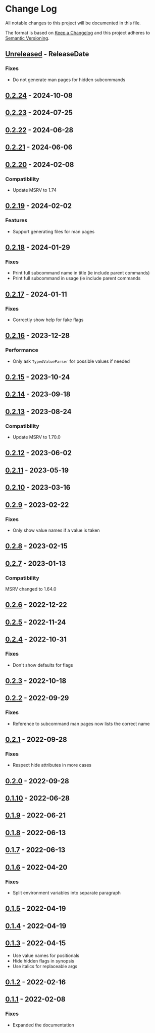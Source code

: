 # Change Log
All notable changes to this project will be documented in this file.

The format is based on [Keep a Changelog](http://keepachangelog.com/)
and this project adheres to [Semantic Versioning](http://semver.org/).

<!-- next-header -->
## [Unreleased] - ReleaseDate

### Fixes

- Do not generate man pages for hidden subcommands

## [0.2.24] - 2024-10-08

## [0.2.23] - 2024-07-25

## [0.2.22] - 2024-06-28

## [0.2.21] - 2024-06-06

## [0.2.20] - 2024-02-08

### Compatibility

- Update MSRV to 1.74

## [0.2.19] - 2024-02-02

### Features

- Support generating files for man pages

## [0.2.18] - 2024-01-29

### Fixes

- Print full subcommand name in title (ie include parent commands)
- Print full subcommand in usage (ie include parent commands

## [0.2.17] - 2024-01-11

### Fixes

- Correctly show help for fake flags

## [0.2.16] - 2023-12-28

### Performance

- Only ask `TypedValueParser` for possible values if needed

## [0.2.15] - 2023-10-24

## [0.2.14] - 2023-09-18

## [0.2.13] - 2023-08-24

### Compatibility

- Update MSRV to 1.70.0

## [0.2.12] - 2023-06-02

## [0.2.11] - 2023-05-19

## [0.2.10] - 2023-03-16

## [0.2.9] - 2023-02-22

### Fixes

- Only show value names if a value is taken

## [0.2.8] - 2023-02-15

## [0.2.7] - 2023-01-13

### Compatibility

MSRV changed to 1.64.0

## [0.2.6] - 2022-12-22

## [0.2.5] - 2022-11-24

## [0.2.4] - 2022-10-31

### Fixes

- Don't show defaults for flags

## [0.2.3] - 2022-10-18

## [0.2.2] - 2022-09-29

### Fixes

- Reference to subcommand man pages now lists the correct name

## [0.2.1] - 2022-09-28

### Fixes

- Respect hide attributes in more cases

## [0.2.0] - 2022-09-28

## [0.1.10] - 2022-06-28

## [0.1.9] - 2022-06-21

## [0.1.8] - 2022-06-13

## [0.1.7] - 2022-06-13

## [0.1.6] - 2022-04-20

### Fixes

- Split environment variables into separate paragraph

## [0.1.5] - 2022-04-19

## [0.1.4] - 2022-04-19

## [0.1.3] - 2022-04-15

- Use value names for positionals
- Hide hidden flags in synopsis
- Use italics for replaceable args

## [0.1.2] - 2022-02-16

## [0.1.1] - 2022-02-08

### Fixes

- Expanded the documentation

<!-- next-url -->
[Unreleased]: https://github.com/clap-rs/clap/compare/clap_mangen-v0.2.24...HEAD
[0.2.24]: https://github.com/clap-rs/clap/compare/clap_mangen-v0.2.23...clap_mangen-v0.2.24
[0.2.23]: https://github.com/clap-rs/clap/compare/clap_mangen-v0.2.22...clap_mangen-v0.2.23
[0.2.22]: https://github.com/clap-rs/clap/compare/clap_mangen-v0.2.21...clap_mangen-v0.2.22
[0.2.21]: https://github.com/clap-rs/clap/compare/clap_mangen-v0.2.20...clap_mangen-v0.2.21
[0.2.20]: https://github.com/clap-rs/clap/compare/clap_mangen-v0.2.19...clap_mangen-v0.2.20
[0.2.19]: https://github.com/clap-rs/clap/compare/clap_mangen-v0.2.18...clap_mangen-v0.2.19
[0.2.18]: https://github.com/clap-rs/clap/compare/clap_mangen-v0.2.17...clap_mangen-v0.2.18
[0.2.17]: https://github.com/clap-rs/clap/compare/clap_mangen-v0.2.16...clap_mangen-v0.2.17
[0.2.16]: https://github.com/clap-rs/clap/compare/clap_mangen-v0.2.15...clap_mangen-v0.2.16
[0.2.15]: https://github.com/clap-rs/clap/compare/clap_mangen-v0.2.14...clap_mangen-v0.2.15
[0.2.14]: https://github.com/clap-rs/clap/compare/clap_mangen-v0.2.13...clap_mangen-v0.2.14
[0.2.13]: https://github.com/clap-rs/clap/compare/clap_mangen-v0.2.12...clap_mangen-v0.2.13
[0.2.12]: https://github.com/clap-rs/clap/compare/clap_mangen-v0.2.11...clap_mangen-v0.2.12
[0.2.11]: https://github.com/clap-rs/clap/compare/clap_mangen-v0.2.10...clap_mangen-v0.2.11
[0.2.10]: https://github.com/clap-rs/clap/compare/clap_mangen-v0.2.9...clap_mangen-v0.2.10
[0.2.9]: https://github.com/clap-rs/clap/compare/clap_mangen-v0.2.8...clap_mangen-v0.2.9
[0.2.8]: https://github.com/clap-rs/clap/compare/clap_mangen-v0.2.7...clap_mangen-v0.2.8
[0.2.7]: https://github.com/clap-rs/clap/compare/clap_mangen-v0.2.6...clap_mangen-v0.2.7
[0.2.6]: https://github.com/clap-rs/clap/compare/clap_mangen-v0.2.5...clap_mangen-v0.2.6
[0.2.5]: https://github.com/clap-rs/clap/compare/clap_mangen-v0.2.4...clap_mangen-v0.2.5
[0.2.4]: https://github.com/clap-rs/clap/compare/clap_mangen-v0.2.3...clap_mangen-v0.2.4
[0.2.3]: https://github.com/clap-rs/clap/compare/clap_mangen-v0.2.2...clap_mangen-v0.2.3
[0.2.2]: https://github.com/clap-rs/clap/compare/clap_mangen-v0.2.1...clap_mangen-v0.2.2
[0.2.1]: https://github.com/clap-rs/clap/compare/clap_mangen-v0.2.0...clap_mangen-v0.2.1
[0.2.0]: https://github.com/clap-rs/clap/compare/clap_mangen-v0.1.10...clap_mangen-v0.2.0
[0.1.10]: https://github.com/clap-rs/clap/compare/clap_mangen-v0.1.9...clap_mangen-v0.1.10
[0.1.9]: https://github.com/clap-rs/clap/compare/clap_mangen-v0.1.8...clap_mangen-v0.1.9
[0.1.8]: https://github.com/clap-rs/clap/compare/clap_mangen-v0.1.7...clap_mangen-v0.1.8
[0.1.7]: https://github.com/clap-rs/clap/compare/clap_mangen-v0.1.6...clap_mangen-v0.1.7
[0.1.6]: https://github.com/clap-rs/clap/compare/clap_mangen-v0.1.5...clap_mangen-v0.1.6
[0.1.5]: https://github.com/clap-rs/clap/compare/clap_mangen-v0.1.4...clap_mangen-v0.1.5
[0.1.4]: https://github.com/clap-rs/clap/compare/clap_mangen-v0.1.3...clap_mangen-v0.1.4
[0.1.3]: https://github.com/clap-rs/clap/compare/clap_mangen-v0.1.2...clap_mangen-v0.1.3
[0.1.2]: https://github.com/clap-rs/clap/compare/clap_mangen-v0.1.1...clap_mangen-v0.1.2
[0.1.1]: https://github.com/clap-rs/clap/compare/0b045f5d0de9f6c97607be3276f529a14510e94e...clap_mangen-v0.1.1
